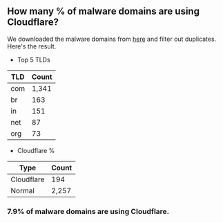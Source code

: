 ## How many % of malware domains are using Cloudflare?


We downloaded the malware domains from [here](https://urlhaus.abuse.ch) and filter out duplicates.
Here's the result.


[//]: # (start replacement)


- Top 5 TLDs

| TLD | Count |
| --- | --- |
| com | 1,341 |
| br | 163 |
| in | 151 |
| net | 87 |
| org | 73 |


- Cloudflare %

| Type | Count |
| --- | --- |
| Cloudflare | 194 |
| Normal | 2,257 |


### 7.9% of malware domains are using Cloudflare.